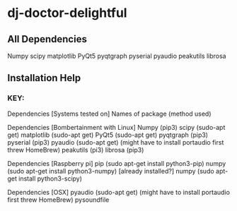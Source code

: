# dj-doctor-delightful

## All Dependencies
Numpy
scipy
matplotlib
PyQt5
pyqtgraph
pyserial
pyaudio
peakutils
librosa

## Installation Help
### KEY:
Dependencies [Systems tested on]
Names of package (method used)

Dependencies [Bombertainment with Linux]
Numpy (pip3)
scipy (sudo-apt get)
matplotlib (sudo-apt get)
PyQt5 (sudo-apt get)
pyqtgraph (pip3)
pyserial (pip3)
pyaudio (sudo-apt get) (might have to install portaudio first threw HomeBrew)
peakutils (pi3)
librosa (pip3)

Dependencies [Raspberry pi]
pip (sudo apt-get install python3-pip)
numpy (sudo apt-get install python3-numpy) [already installed?]
numpy (sudo apt-get install python3-scipy)


Dependencies [OSX]
pyaudio (sudo-apt get) (might have to install portaudio first threw HomeBrew)
pysoundfile
